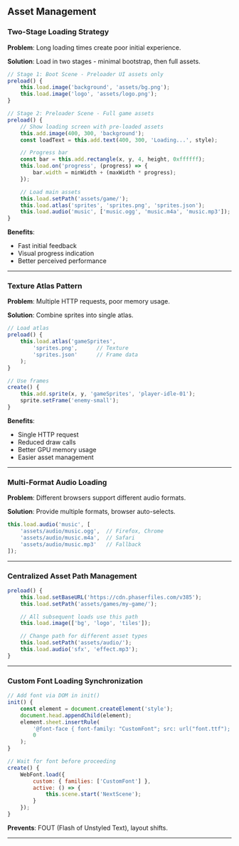 ## Asset Management

### Two-Stage Loading Strategy

**Problem**: Long loading times create poor initial experience.

**Solution**: Load in two stages - minimal bootstrap, then full assets.

```javascript
// Stage 1: Boot Scene - Preloader UI assets only
preload() {
    this.load.image('background', 'assets/bg.png');
    this.load.image('logo', 'assets/logo.png');
}

// Stage 2: Preloader Scene - Full game assets
preload() {
    // Show loading screen with pre-loaded assets
    this.add.image(400, 300, 'background');
    const loadText = this.add.text(400, 300, 'Loading...', style);

    // Progress bar
    const bar = this.add.rectangle(x, y, 4, height, 0xffffff);
    this.load.on('progress', (progress) => {
        bar.width = minWidth + (maxWidth * progress);
    });

    // Load main assets
    this.load.setPath('assets/game/');
    this.load.atlas('sprites', 'sprites.png', 'sprites.json');
    this.load.audio('music', ['music.ogg', 'music.m4a', 'music.mp3']);
}
```

**Benefits**:
- Fast initial feedback
- Visual progress indication
- Better perceived performance

---

### Texture Atlas Pattern

**Problem**: Multiple HTTP requests, poor memory usage.

**Solution**: Combine sprites into single atlas.

```javascript
// Load atlas
preload() {
    this.load.atlas('gameSprites',
        'sprites.png',      // Texture
        'sprites.json'      // Frame data
    );
}

// Use frames
create() {
    this.add.sprite(x, y, 'gameSprites', 'player-idle-01');
    sprite.setFrame('enemy-small');
}
```

**Benefits**:
- Single HTTP request
- Reduced draw calls
- Better GPU memory usage
- Easier asset management

---

### Multi-Format Audio Loading

**Problem**: Different browsers support different audio formats.

**Solution**: Provide multiple formats, browser auto-selects.

```javascript
this.load.audio('music', [
    'assets/audio/music.ogg',  // Firefox, Chrome
    'assets/audio/music.m4a',  // Safari
    'assets/audio/music.mp3'   // Fallback
]);
```

---

### Centralized Asset Path Management

```javascript
preload() {
    this.load.setBaseURL('https://cdn.phaserfiles.com/v385');
    this.load.setPath('assets/games/my-game/');

    // All subsequent loads use this path
    this.load.image(['bg', 'logo', 'tiles']);

    // Change path for different asset types
    this.load.setPath('assets/audio/');
    this.load.audio('sfx', 'effect.mp3');
}
```

---

### Custom Font Loading Synchronization

```javascript
// Add font via DOM in init()
init() {
    const element = document.createElement('style');
    document.head.appendChild(element);
    element.sheet.insertRule(
        '@font-face { font-family: "CustomFont"; src: url("font.ttf"); }',
        0
    );
}

// Wait for font before proceeding
create() {
    WebFont.load({
        custom: { families: ['CustomFont'] },
        active: () => {
            this.scene.start('NextScene');
        }
    });
}
```

**Prevents**: FOUT (Flash of Unstyled Text), layout shifts.

---

